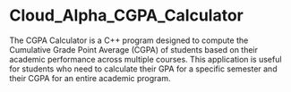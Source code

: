 # Cloud_Alpha_CGPA_Calculator
 The CGPA Calculator is a C++ program designed to compute the Cumulative Grade Point Average (CGPA) of students based on their academic performance across multiple courses. This application is useful for students who need to calculate their GPA for a specific semester and their CGPA for an entire academic program.
